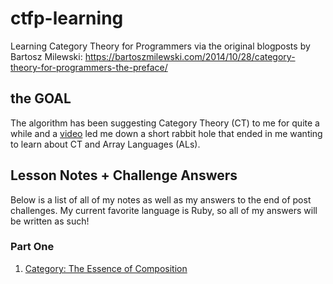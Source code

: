 # ctfp-learning
Learning Category Theory for Programmers via the original blogposts by Bartosz Milewski: https://bartoszmilewski.com/2014/10/28/category-theory-for-programmers-the-preface/

## the GOAL
The algorithm has been suggesting Category Theory (CT) to me for quite a while and a [video](https://www.youtube.com/watch?v=iTC1EiX5bM0) led me down a short rabbit hole that ended in me wanting to learn about CT and Array Languages (ALs).

## Lesson Notes + Challenge Answers
Below is a list of all of my notes as well as my answers to the end of post challenges. My current favorite language is Ruby, so all of my answers will be written as such!

### Part One
  1. [Category: The Essence of Composition](post-1.md)
